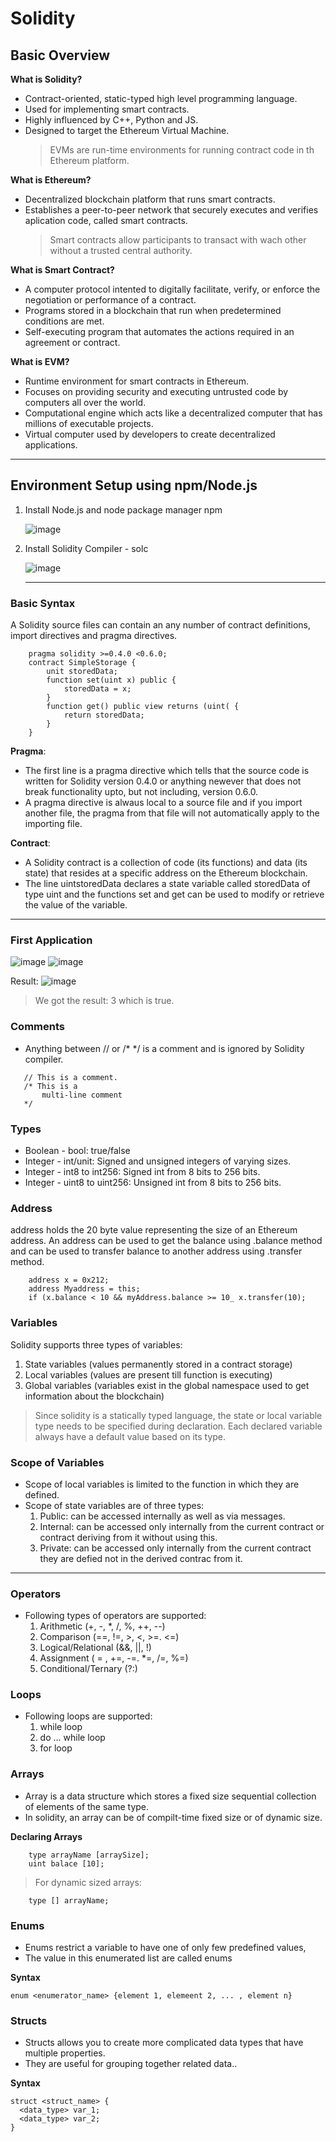 # Solidity

## Basic Overview

**What is Solidity?**

- Contract-oriented, static-typed high level programming language.
- Used for implementing smart contracts.
- Highly influenced by C++, Python and JS.
- Designed to target the Ethereum Virtual Machine.
  > EVMs are run-time environments for running contract code in th Ethereum platform.

**What is Ethereum?**

- Decentralized blockchain platform that runs smart contracts.
- Establishes a peer-to-peer network that securely executes and verifies aplication code, called smart contracts.
  > Smart contracts allow participants to transact with wach other without a trusted central authority.

**What is Smart Contract?**

- A computer protocol intented to digitally facilitate, verify, or enforce the negotiation or performance of a contract.
- Programs stored in a blockchain that run when predetermined conditions are met.
- Self-executing program that automates the actions required in an agreement or contract.

**What is EVM?**

- Runtime environment for smart contracts in Ethereum.
- Focuses on providing security and executing untrusted code by computers all over the world.
- Computational engine which acts like a decentralized computer that has millions of executable projects.
- Virtual computer used by developers to create decentralized applications.
<hr />

## Environment Setup using npm/Node.js

1. Install Node.js and node package manager npm

   ![image](https://user-images.githubusercontent.com/51270026/219952717-108a80f0-9900-4a3d-92ff-3f2959fa6e14.png)

2. Install Solidity Compiler - solc

   ![image](https://user-images.githubusercontent.com/51270026/219952857-7fb62263-234a-490b-83b2-74b1e62e1366.png)
   <hr />

### **Basic Syntax**

A Solidity source files can contain an any number of contract definitions, import directives and pragma directives.

```
    pragma solidity >=0.4.0 <0.6.0;
    contract SimpleStorage {
        unit storedData;
        function set(uint x) public {
            storedData = x;
        }
        function get() public view returns (uint( {
            return storedData;
        }
    }
```

**Pragma**:

- The first line is a pragma directive which tells that the source code is written for Solidity version 0.4.0 or anything newever that does not break functionality upto, but not including, version 0.6.0.
- A pragma directive is alwaus local to a source file and if you import another file, the pragma from that file will not automatically apply to the importing file.

**Contract**:

- A Solidity contract is a collection of code (its functions) and data (its state) that resides at a specific address on the Ethereum blockchain.
- The line uintstoredData declares a state variable called storedData of type uint and the functions set and get can be used to modify or retrieve the value of the variable.
<hr />

### **First Application**

![image](https://user-images.githubusercontent.com/51270026/221340502-628fe8ca-d268-4436-b74c-10b30246bf9c.png)
![image](https://user-images.githubusercontent.com/51270026/221340512-ba8ed866-7944-4042-8910-a130897a50c7.png)

Result:
![image](https://user-images.githubusercontent.com/51270026/221340574-ab497ac2-0cf9-4148-83f7-c0dfbd25c1f6.png)

> We got the result: 3 which is true.

### Comments

- Anything between // or /\* \*/ is a comment and is ignored by Solidity compiler.

```
   // This is a comment.
   /* This is a
       multi-line comment
   */
```

### Types

- Boolean - bool: true/false
- Integer - int/unit: Signed and unsigned integers of varying sizes.
- Integer - int8 to int256: Signed int from 8 bits to 256 bits.
- Integer - uint8 to uint256: Unsigned int from 8 bits to 256 bits.

### Address

address holds the 20 byte value representing the size of an Ethereum address. An address can be used to get the balance using .balance method and can be used to transfer balance to another address using .transfer method.

```
    address x = 0x212;
    address Myaddress = this;
    if (x.balance < 10 && myAddress.balance >= 10_ x.transfer(10);

```

### Variables

Solidity supports three types of variables:

1. State variables (values permanently stored in a contract storage)
2. Local variables (values are present till function is executing)
3. Global variables (variables exist in the global namespace used to get information about the blockchain)

> Since solidity is a statically typed language, the state or local variable type needs to be specified during declaration. Each declared variable always have a default value based on its type.

### Scope of Variables

- Scope of local variables is limited to the function in which they are defined.
- Scope of state variables are of three types:
  1. Public: can be accessed internally as well as via messages.
  2. Internal: can be accessed only internally from the current contract or contract deriving from it without using this.
  3. Private: can be accessed only internally from the current contract they are defied not in the derived contrac from it.

<hr />

### Operators

- Following types of operators are supported:
  1. Arithmetic (+, -, \*, /, %, ++, --)
  2. Comparison (==, !=, >, <, >=. <=)
  3. Logical/Relational (&&, ||, !)
  4. Assignment ( = , +=, -=. \*=, /=, %=)
  5. Conditional/Ternary (?:)

### Loops

- Following loops are supported:
  1. while loop
  2. do ... while loop
  3. for loop

### Arrays

- Array is a data structure which stores a fixed size sequential collection of elements of the same type.
- In solidity, an array can be of compilt-time fixed size or of dynamic size.

**Declaring Arrays**

```
    type arrayName [arraySize];
    uint balace [10];
```

> For dynamic sized arrays:

```
    type [] arrayName;
```

### Enums

- Enums restrict a variable to have one of only few predefined values,
- The value in this enumerated list are called enums

**Syntax**

```
enum <enumerator_name> {element 1, elemeent 2, ... , element n}
```

### Structs

- Structs allows you to create more complicated data types that have multiple properties.
- They are useful for grouping together related data..

**Syntax**

```
struct <struct_name> {
  <data_type> var_1;
  <data_type> var_2;
}
```
